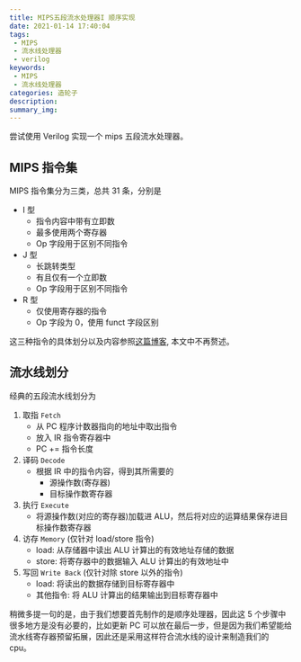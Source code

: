 ```yaml
---
title: MIPS五段流水处理器I 顺序实现
date: 2021-01-14 17:40:04
tags:
 - MIPS
 - 流水线处理器
 - verilog
keywords:
 - MIPS
 - 流水线处理器
categories: 造轮子
description:
summary_img:
---
```


尝试使用 Verilog 实现一个 mips 五段流水处理器。

<!-- more -->

## MIPS 指令集

MIPS 指令集分为三类，总共 31 条，分别是

- I 型
  - 指令内容中带有立即数
  - 最多使用两个寄存器
  - Op 字段用于区别不同指令
- J 型
  - 长跳转类型
  - 有且仅有一个立即数
  - Op 字段用于区别不同指令
- R 型
  - 仅使用寄存器的指令
  - Op 字段为 0，使用 funct 字段区别

这三种指令的具体划分以及内容参照[这篇博客](https://www.jianshu.com/p/ac2c9e7b1d8f), 本文中不再赘述。

## 流水线划分

经典的五段流水线划分为

1. 取指 `Fetch`
   - 从 PC 程序计数器指向的地址中取出指令
   - 放入 IR 指令寄存器中
   - PC += 指令长度
2. 译码 `Decode`
   - 根据 IR 中的指令内容，得到其所需要的
     - 源操作数(寄存器)
     - 目标操作数寄存器
3. 执行 `Execute`
   - 将源操作数(对应的寄存器)加载进 ALU，然后将对应的运算结果保存进目标操作数寄存器
4. 访存 `Memory` (仅针对 load/store 指令)
   - load: 从存储器中读出 ALU 计算出的有效地址存储的数据
   - store: 将寄存器中的数据输入 ALU 计算出的有效地址中
5. 写回 `Write Back` (仅针对除 store 以外的指令)
   - load: 将读出的数据存储到目标寄存器中
   - 其他指令: 将 ALU 计算出的结果输出到目标寄存器中

稍微多提一句的是，由于我们想要首先制作的是顺序处理器，因此这 5 个步骤中很多地方是没有必要的，比如更新 PC 可以放在最后一步，但是因为我们希望能给流水线寄存器预留拓展，因此还是采用这样符合流水线的设计来制造我们的 cpu。
